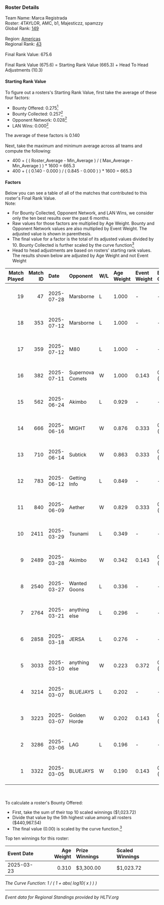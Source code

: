 ### Roster Details<br />
Team Name: Marca Registrada<br />
Roster: 4TAYLOR, AMC, b1, Majesticzz, spamzzy<br />
Global Rank: [149](../../standings_global_2025_08_04.md)<br />
<br />
Region: [Americas]( ../../standings_americas_2025_08_04.md)<br />
Regional Rank: [43]( ../../standings_americas_2025_08_04.md)<br />
<br />
Final Rank Value:  675.6<br />
<br />
Final Rank Value (675.6) = Starting Rank Value (665.3) + Head To Head Adjustments (10.3)<br />

#### Starting Rank Value<br />
To figure out a rosters's Starting Rank Value, first take the average of these four factors:<br />
- Bounty Offered: 0.275[<sup>1</sup>](#table2)
- Bounty Collected: 0.257[<sup>2</sup>](#table1)
- Opponent Network: 0.028[<sup>2</sup>](#table1)
- LAN Wins: 0.000[<sup>2</sup>](#table1)

The average of these factors is 0.140<br />
<br />
Next, take the maximum and minimum average across all teams and compute the following:<br />
- 400 + ( ( Roster_Average - Min_Average ) / ( Max_Average - Min_Average ) ) * 1600 = 665.3
- 400 + ( ( 0.140 - 0.000 ) / ( 0.845 - 0.000 ) ) * 1600 = 665.3


#### Factors<br />
Below you can see a table of all of the matches that contributed to this roster's Final Rank Value.<br />
Note:<br />

- For Bounty Collected, Opponent Network, and LAN Wins, we consider only the ten best results over the past 6 months.
- Raw values for those factors are multiplied by Age Weight. Bounty and Opponent Network values are also multiplied by Event Weight. The adjusted value is shown in parenthesis.
- The final value for a factor is the total of its adjusted values divided by 10. Bounty Collected is further scaled by the curve function[<sup>3</sup>](#curveFunction)
- Head to head adjustments are based on rosters' starting rank values. The results shown below are adjusted by Age Weight and not Event Weight
<span id="table1"></span><br />


| Match Played | Match ID | Date       | Opponent         | W/L | Age Weight | Event Weight | Bounty Collected | Opponent Network | LAN Wins  | H2H Adj. | Roster                                |
| -: | -: | :- | :- | :- | :- | :- | :- | :- | :- | -: | :- |
|           19 |       47 | 2025-07-28 | Marsborne        | L   | 1.000      | -            | -                | -                | -         |    -5.88 | 4TAYLOR, AMC, b1, Majesticzz, spamzzy |
|           18 |      353 | 2025-07-12 | Marsborne        | L   | 1.000      | -            | -                | -                | -         |    -7.32 | AMC, b1, Jardani, Majesticzz, spamzzy |
|           17 |      359 | 2025-07-12 | M80              | L   | 1.000      | -            | -                | -                | -         |    -1.94 | AMC, b1, Jardani, Majesticzz, spamzzy |
|           16 |      382 | 2025-07-11 | Supernova Comets | W   | 1.000      | 0.143        | 0.074 (0.011)    | 0.249 (0.036)    | 0 (0.000) |    22.06 | AMC, b1, Jardani, Majesticzz, spamzzy |
|           15 |      562 | 2025-06-24 | Akimbo           | L   | 0.929      | -            | -                | -                | -         |   -14.15 | AMC, b1, Jardani, Majesticzz, spamzzy |
|           14 |      666 | 2025-06-16 | MIGHT            | W   | 0.876      | 0.333        | 0.001 (0.000)    | 0.279 (0.082)    | 0 (0.000) |    12.82 | AMC, b1, Jardani, Majesticzz, spamzzy |
|           13 |      710 | 2025-06-14 | Subtick          | W   | 0.863      | 0.333        | 0.000 (0.000)    | 0.041 (0.012)    | 0 (0.000) |     7.80 | AMC, b1, Jardani, Majesticzz, spamzzy |
|           12 |      783 | 2025-06-12 | Getting Info     | L   | 0.849      | -            | -                | -                | -         |    -7.08 | AMC, b1, Jardani, Majesticzz, spamzzy |
|           11 |      840 | 2025-06-09 | Aether           | W   | 0.829      | 0.333        | 0.002 (0.000)    | 0.378 (0.104)    | 0 (0.000) |    13.50 | AMC, b1, Jardani, Majesticzz, spamzzy |
|           10 |     2411 | 2025-03-29 | Tsunami          | L   | 0.349      | -            | -                | -                | -         |    -5.82 | AMC, b1, Jardani, Majesticzz, spamzzy |
|            9 |     2489 | 2025-03-28 | Akimbo           | W   | 0.342      | 0.143        | 0.007 (0.000)    | 0.221 (0.011)    | 0 (0.000) |     5.84 | AMC, b1, Jardani, Majesticzz, spamzzy |
|            8 |     2540 | 2025-03-27 | Wanted Goons     | L   | 0.336      | -            | -                | -                | -         |    -5.79 | AMC, b1, Jardani, Majesticzz, spamzzy |
|            7 |     2764 | 2025-03-21 | anything else    | L   | 0.296      | -            | -                | -                | -         |    -4.95 | AMC, b1, Jardani, Majesticzz, spamzzy |
|            6 |     2858 | 2025-03-18 | JERSA            | L   | 0.276      | -            | -                | -                | -         |    -4.45 | AMC, b1, Jardani, Majesticzz, spamzzy |
|            5 |     3033 | 2025-03-10 | anything else    | W   | 0.223      | 0.372        | 0.003 (0.000)    | 0.123 (0.010)    | 0 (0.000) |     3.21 | AMC, b1, Jardani, Majesticzz, spamzzy |
|            4 |     3214 | 2025-03-07 | BLUEJAYS         | L   | 0.202      | -            | -                | -                | -         |    -0.96 | AMC, b1, Jardani, Majesticzz, spamzzy |
|            3 |     3223 | 2025-03-07 | Golden Horde     | W   | 0.202      | 0.143        | 0.000 (0.000)    | 0.049 (0.001)    | 0 (0.000) |     1.67 | AMC, b1, Jardani, Majesticzz, spamzzy |
|            2 |     3286 | 2025-03-06 | LAG              | L   | 0.196      | -            | -                | -                | -         |    -3.36 | AMC, b1, Jardani, Majesticzz, spamzzy |
|            1 |     3322 | 2025-03-05 | BLUEJAYS         | W   | 0.190      | 0.143        | 0.036 (0.001)    | 0.817 (0.022)    | 0 (0.000) |     5.11 | AMC, b1, Jardani, Majesticzz, spamzzy |

<br />
<span id="table2"></span><br />
To calculate a roster's Bounty Offered:<br />

- First, take the sum of their top 10 scaled winnings ($1,023.72)
- Divide that value by the 5th highest value among all rosters ($440,967.54)
- The final value (0.00) is scaled by the curve function.[<sup>3</sup>](#curveFunction)

Top ten winnings for this roster:<br />

| Event Date | Age Weight | Prize Winnings | Scaled Winnings |
| :- | -: | :- | :- |
| 2025-03-23 |      0.310 | $3,300.00      | $1,023.72       |


<span id="curveFunction"></span>_The Curve Function: 1 / ( 1 + abs( log10( x ) ) )_<br />

---
_Event data for Regional Standings provided by HLTV.org_<br />
